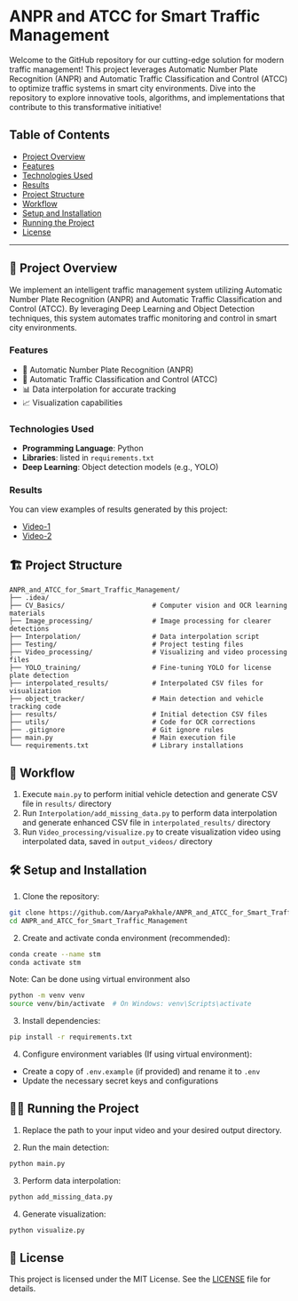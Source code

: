 # ANPR and ATCC for Smart Traffic Management

Welcome to the GitHub repository for our cutting-edge solution for modern traffic management! This project leverages Automatic Number Plate Recognition (ANPR) and Automatic Traffic Classification and Control (ATCC) to optimize traffic systems in smart city environments. Dive into the repository to explore innovative tools, algorithms, and implementations that contribute to this transformative initiative!

## Table of Contents

- [ Project Overview](#-project-overview)
- [Features](#features)
- [Technologies Used](#technologies-used)
- [Results](#results)
- [Project Structure](#%EF%B8%8F-project-structure)
- [Workflow](#-workflow)
- [Setup and Installation](#%EF%B8%8F-setup-and-installation)
- [Running the Project](#%EF%B8%8F-running-the-project)
- [License](#-license)

---

## 🎯 Project Overview
We implement an intelligent traffic management system utilizing Automatic Number Plate Recognition (ANPR) and Automatic Traffic Classification and Control (ATCC). By leveraging Deep Learning and Object Detection techniques, this system automates traffic monitoring and control in smart city environments.

### Features
- 📝 Automatic Number Plate Recognition (ANPR)
- 🚦 Automatic Traffic Classification and Control (ATCC)
- 📊 Data interpolation for accurate tracking
- 📈 Visualization capabilities

### Technologies Used
- **Programming Language**: Python
- **Libraries**: listed in `requirements.txt`
- **Deep Learning**: Object detection models (e.g., YOLO)

### Results
You can view examples of results generated by this project:

- [Video-1](https://drive.google.com/file/d/1z7LEhVbaaN2FSX3jxYZvDRm6PXXoRTGL/view?usp=sharing)
- [Video-2](https://drive.google.com/file/d/1IvPMZraIPtYgs1NVtuqPxiFVSoWfwiUL/view?usp=sharing)

## 🏗️ Project Structure
```
ANPR_and_ATCC_for_Smart_Traffic_Management/
├── .idea/
├── CV_Basics/                      # Computer vision and OCR learning materials
├── Image_processing/               # Image processing for clearer detections
├── Interpolation/                  # Data interpolation script
├── Testing/                        # Project testing files
├── Video_processing/               # Visualizing and video processing files
├── YOLO_training/                  # Fine-tuning YOLO for license plate detection
├── interpolated_results/           # Interpolated CSV files for visualization
├── object_tracker/                 # Main detection and vehicle tracking code
├── results/                        # Initial detection CSV files
├── utils/                          # Code for OCR corrections
├── .gitignore                      # Git ignore rules
├── main.py                         # Main execution file
└── requirements.txt                # Library installations

```

## 🚀 Workflow
1. Execute `main.py` to perform initial vehicle detection and generate CSV file in `results/` directory
2. Run `Interpolation/add_missing_data.py` to perform data interpolation and generate enhanced CSV file in `interpolated_results/` directory
3. Run `Video_processing/visualize.py` to create visualization video using interpolated data, saved in `output_videos/` directory

## 🛠️ Setup and Installation
1. Clone the repository:
```bash
git clone https://github.com/AaryaPakhale/ANPR_and_ATCC_for_Smart_Traffic_Management
cd ANPR_and_ATCC_for_Smart_Traffic_Management
```

2. Create and activate conda environment (recommended):
```bash
conda create --name stm 
conda activate stm
```
Note: Can be done using virtual environment also
```bash
python -m venv venv
source venv/bin/activate  # On Windows: venv\Scripts\activate
```

3. Install dependencies:
```bash
pip install -r requirements.txt
```

4. Configure environment variables (If using virtual environment):
- Create a copy of `.env.example` (if provided) and rename it to `.env`
- Update the necessary secret keys and configurations

## 🏃‍♂️ Running the Project


1. Replace the path to your input video and your desired output directory.

2. Run the main detection:
```bash
python main.py
```

3. Perform data interpolation:
```bash
python add_missing_data.py
```

4. Generate visualization:
```bash
python visualize.py
```

## 📄 License
This project is licensed under the MIT License. See the [LICENSE](https://github.com/AaryaPakhale/ANPR_and_ATCC_for_Smart_Traffic_Management/blob/main/LICENSE) file for details.


